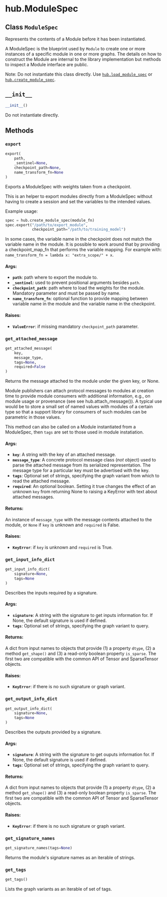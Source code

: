 <div itemscope itemtype="http://developers.google.com/ReferenceObject">
<meta itemprop="name" content="hub.ModuleSpec" />
<meta itemprop="path" content="Stable" />
<meta itemprop="property" content="__init__"/>
<meta itemprop="property" content="export"/>
<meta itemprop="property" content="get_attached_message"/>
<meta itemprop="property" content="get_input_info_dict"/>
<meta itemprop="property" content="get_output_info_dict"/>
<meta itemprop="property" content="get_signature_names"/>
<meta itemprop="property" content="get_tags"/>
</div>

# hub.ModuleSpec

## Class `ModuleSpec`



Represents the contents of a Module before it has been instantiated.

A ModuleSpec is the blueprint used by `Module` to create one or more instances
of a specific module in one or more graphs. The details on how to construct
the Module are internal to the library implementation but methods to inspect
a Module interface are public.

Note: Do not instantiate this class directly. Use <a href="../hub/load_module_spec.md"><code>hub.load_module_spec</code></a> or
<a href="../hub/create_module_spec.md"><code>hub.create_module_spec</code></a>.

<h2 id="__init__"><code>__init__</code></h2>

``` python
__init__()
```

Do not instantiate directly.



## Methods

<h3 id="export"><code>export</code></h3>

``` python
export(
    path,
    _sentinel=None,
    checkpoint_path=None,
    name_transform_fn=None
)
```

Exports a ModuleSpec with weights taken from a checkpoint.

This is an helper to export modules directly from a ModuleSpec
without having to create a session and set the variables to the
intended values.

Example usage:

```python
spec = hub.create_module_spec(module_fn)
spec.export("/path/to/export_module",
            checkpoint_path="/path/to/training_model")
```

In some cases, the variable name in the checkpoint does not match
the variable name in the module. It is possible to work around that
by providing a checkpoint_map_fn that performs the variable mapping.
For example with: `name_transform_fn = lambda x: "extra_scope/" + x`.

#### Args:

* <b>`path`</b>: path where to export the module to.
* <b>`_sentinel`</b>: used to prevent positional arguments besides `path`.
* <b>`checkpoint_path`</b>: path where to load the weights for the module.
    Mandatory parameter and must be passed by name.
* <b>`name_transform_fn`</b>: optional function to provide mapping between
    variable name in the module and the variable name in the checkpoint.


#### Raises:

* <b>`ValueError`</b>: if missing mandatory `checkpoint_path` parameter.

<h3 id="get_attached_message"><code>get_attached_message</code></h3>

``` python
get_attached_message(
    key,
    message_type,
    tags=None,
    required=False
)
```

Returns the message attached to the module under the given key, or None.

Module publishers can attach protocol messages to modules at creation time
to provide module consumers with additional information, e.g., on module
usage or provenance (see see hub.attach_message()). A typical use would be
to store a small set of named values with modules of a certain type so
that a support library for consumers of such modules can be parametric
in those values.

This method can also be called on a Module instantiated from a ModuleSpec,
then `tags` are set to those used in module instatiation.

#### Args:

* <b>`key`</b>: A string with the key of an attached message.
* <b>`message_type`</b>: A concrete protocol message class (*not* object) used
    to parse the attached message from its serialized representation.
    The message type for a particular key must be advertised with the key.
* <b>`tags`</b>: Optional set of strings, specifying the graph variant from which
    to read the attached message.
* <b>`required`</b>: An optional boolean. Setting it true changes the effect of
    an unknown `key` from returning None to raising a KeyError with text
    about attached messages.


#### Returns:

An instance of `message_type` with the message contents attached to the
module, or `None` if `key` is unknown and `required` is False.


#### Raises:

* <b>`KeyError`</b>: if `key` is unknown and `required` is True.

<h3 id="get_input_info_dict"><code>get_input_info_dict</code></h3>

``` python
get_input_info_dict(
    signature=None,
    tags=None
)
```

Describes the inputs required by a signature.

#### Args:

* <b>`signature`</b>: A string with the signature to get inputs information for.
    If None, the default signature is used if defined.
* <b>`tags`</b>: Optional set of strings, specifying the graph variant to query.


#### Returns:

A dict from input names to objects that provide (1) a property `dtype`,
(2) a method `get_shape()` and (3) a read-only boolean property
`is_sparse`. The first two are compatible with the common API of Tensor
and SparseTensor objects.


#### Raises:

* <b>`KeyError`</b>: if there is no such signature or graph variant.

<h3 id="get_output_info_dict"><code>get_output_info_dict</code></h3>

``` python
get_output_info_dict(
    signature=None,
    tags=None
)
```

Describes the outputs provided by a signature.

#### Args:

* <b>`signature`</b>: A string with the signature to get ouputs information for.
    If None, the default signature is used if defined.
* <b>`tags`</b>: Optional set of strings, specifying the graph variant to query.


#### Returns:

A dict from input names to objects that provide (1) a property `dtype`,
(2) a method `get_shape()` and (3) a read-only boolean property
`is_sparse`. The first two are compatible with the common API of Tensor
and SparseTensor objects.


#### Raises:

* <b>`KeyError`</b>: if there is no such signature or graph variant.

<h3 id="get_signature_names"><code>get_signature_names</code></h3>

``` python
get_signature_names(tags=None)
```

Returns the module's signature names as an iterable of strings.

<h3 id="get_tags"><code>get_tags</code></h3>

``` python
get_tags()
```

Lists the graph variants as an iterable of set of tags.




